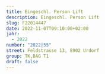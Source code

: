 ```yaml
---
title: Eingeschl. Person Lift
description: Eingeschl. Person Lift
slug: F22014447
date: 2022-11-07T09:10:00+02:00
jahr:
  - 2022
number: "2022|55"
street: Feldstrasse 13, 8902 Urdorf
group: TK,BAG T1
draft: false
---
```

